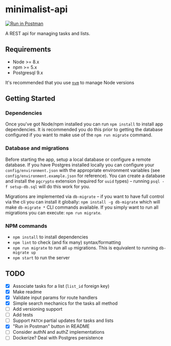 # minimalist-api

[![Run in Postman](https://run.pstmn.io/button.svg)](https://app.getpostman.com/run-collection/2395cb614da97594b9b6)

A REST api for managing tasks and lists.

## Requirements

- Node >= 8.x
- npm >= 5.x
- Postgresql 9.x

It's recommended that you use [`nvm`](https://github.com/creationix/nvm) to manage Node versions

## Getting Started

### Dependencies

Once you've got Node/npm installed you can run `npm install` to install app dependencies. It is recommended you do this prior to getting the database configured if you want to make use of the `npm run migrate` command.

### Database and migrations

Before starting the app, setup a local database or configure a remote database. If you have Postgres installed locally you can configure your `config/environment.json` with the appropriate environment variables (see `config/environment.example.json` for reference). You can create a database and install the `pgcrypto` extension (required for `uuid` types) – running `psql -f setup-db.sql` will do this work for you.

Migrations are implemented via `db-migrate` – if you want to have full control via the cli you can install it globally: `npm install -g db-migrate` which will make `db-migrate *` CLI commands available. If you simply want to run all migrations you can execute: `npm run migrate`.

### NPM commands

- `npm install` to install dependencies
- `npm lint` to check (and fix many) syntax/formatting
- `npm run migrate` to run all `up` migrations. This is equivalent to running `db-migrate up`
- `npm start` to run the server

## TODO

- [x] Associate tasks for a list (`list_id` foreign key)
- [x] Make readme
- [x] Validate input params for route handlers
- [x] Simple search mechanics for the tasks all method
- [ ] Add versioning support
- [ ] Add tests
- [ ] Support `PATCH` partial updates for tasks and lists
- [x] "Run in Postman" button in README
- [ ] Consider authN and authZ implementations
- [ ] Dockerize? Deal with Postgres persistence

